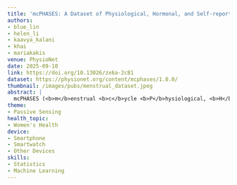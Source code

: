 ```yaml
---
title: 'mcPHASES: A Dataset of Physiological, Hormonal, and Self-reported Events and Symptoms for Menstrual Health Tracking with Wearables'
authors: 
- blue_lin
- helen_li
- kaavya_kalani
- khai
- mariakakis
venue: PhysioNet
date: 2025-09-10
link: https://doi.org/10.13026/zx6a-2c81
dataset: https://physionet.org/content/mcphases/1.0.0/
thumbnail: /images/pubs/menstrual_dataset.jpeg
abstract: |
  mcPHASES (<b>m</b>enstrual <b>c</b>ycle <b>P</b>hysiological, <b>H</b>ormonal, and <b>S</b>elf-Reported <b>E</b>vents and <b>S</b>ymptoms) is a comprehensive dataset consisting of multimodal physiological, hormonal, and self-reported measures collected to support holistic menstrual health research. Data from 42 Canadian young adult menstruators was collected across two 3-month periods. Participants wore Fitbit Sense smartwatches and Dexcom G6 continuous glucose monitors to measure physiological signals, and they used Mira Plus Starter Kits to track their hormone levels. Additionally, participants self-reported daily experiences like cramps, sleep quality, and stress levels. The dataset contains 23 structured tables organized by signal category so that researchers can examine relationships between physiological signals and hormonal fluctuations, analyze the impacts of lifestyle factors on the menstrual cycle, and develop better algorithms for menstrual cycle prediction. More broadly, mcPHASES supports research in women's health, digital health technologies, and personalized care by providing unprecedented multimodal data for building a more accurate understanding of menstrual health patterns.
theme:
- Passive Sensing
health_topic:
- Women's Health
device:
- Smartphone
- Smartwatch
- Other Devices
skills:
- Statistics
- Machine Learning
---
```

